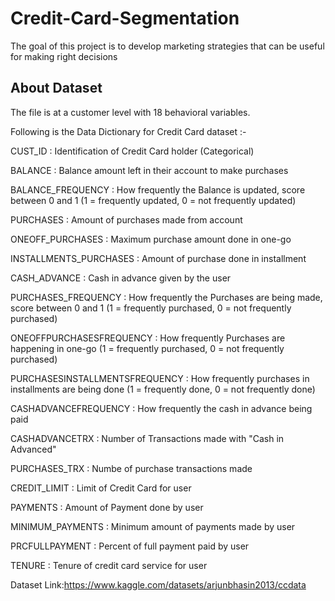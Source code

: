 # Credit-Card-Segmentation
The goal of this project is to develop marketing strategies that can be useful for making right decisions



## About Dataset

The file is at a customer level with 18 behavioral variables.

Following is the Data Dictionary for Credit Card dataset :-

CUST_ID : Identification of Credit Card holder (Categorical)

BALANCE : Balance amount left in their account to make purchases 

BALANCE_FREQUENCY : How frequently the Balance is updated, score between 0 and 1 (1 = frequently updated, 0 = not frequently updated)

PURCHASES : Amount of purchases made from account

ONEOFF_PURCHASES : Maximum purchase amount done in one-go

INSTALLMENTS_PURCHASES : Amount of purchase done in installment

CASH_ADVANCE : Cash in advance given by the user

PURCHASES_FREQUENCY : How frequently the Purchases are being made, score between 0 and 1 (1 = frequently purchased, 0 = not frequently purchased)

ONEOFFPURCHASESFREQUENCY : How frequently Purchases are happening in one-go (1 = frequently purchased, 0 = not frequently purchased)

PURCHASESINSTALLMENTSFREQUENCY : How frequently purchases in installments are being done (1 = frequently done, 0 = not frequently done)

CASHADVANCEFREQUENCY : How frequently the cash in advance being paid

CASHADVANCETRX : Number of Transactions made with "Cash in Advanced"

PURCHASES_TRX : Numbe of purchase transactions made

CREDIT_LIMIT : Limit of Credit Card for user

PAYMENTS : Amount of Payment done by user

MINIMUM_PAYMENTS : Minimum amount of payments made by user

PRCFULLPAYMENT : Percent of full payment paid by user

TENURE : Tenure of credit card service for user

Dataset Link:https://www.kaggle.com/datasets/arjunbhasin2013/ccdata
